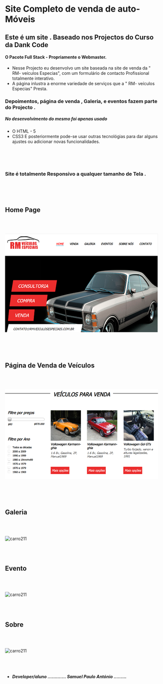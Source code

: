 # Site Completo de venda de auto-Móveis 
## Este é um site  . Baseado nos Projectos do Curso da Dank Code

#### O Pacote Full Stack - Propriamente o Webmaster. 

- Nesse Projecto eu desenvolvo  um site  baseada na site de venda da " RM- veículos Especias", com um formulário de contacto Profissional totalmente interativo. 
- A página inlustra a enorme variedade de serviços que a  " RM- veículos Especias" Presta. 


 ### Depoimentos, página de venda , Galeria, e eventos fazem parte do Projecto .
 

  ##### No desenvolvimento do mesmo foi apenas usado 

* O HTML - 5 
* CSS3
E posteriormente pode-se usar outras tecnológias para dar 
alguns ajustes ou adicionar novas funcionalidades. 

<br/>
<br/>
<br/>

 ###  Site é totalmente Responsivo  a qualquer tamanho  de Tela .
       
<br/>
<br/>
<br/>

## Home Page

<br/>
<br/>


![carro da pagina Home](https://github.com/samuelpauloantonio/Projecto-_Dank-code-Site-deCarro/blob/master/img/carro111.PNG?raw=true)

<br/>
<br/>
<br/>

                                              
## Página de Venda de Veículos

<br/>
<br/>

![carro211](https://github.com/samuelpauloantonio/Projecto-_Dank-code-Site-deCarro/blob/master/img/carro222.PNG?raw=true)

<br/>
<br/>
<br/>

## Galeria 

<br/>
<br/>


![carro211](https://e333cbc1-e010-45e8-8a0c-3fc611a7f425.ws-eu01.gitpod.io/mini-browser/workspace/Projecto-_Dank-code-Site-deCarro/img/img1.PNG?raw=true)

<br/>
<br/>

## Evento 

<br/>
<br/>

![carro211](https://e333cbc1-e010-45e8-8a0c-3fc611a7f425.ws-eu01.gitpod.io/mini-browser/workspace/Projecto-_Dank-code-Site-deCarro/img/img2.PNG?raw=true)


<br/>
<br/>

## Sobre  

<br/>
<br/>

![carro211](https://e333cbc1-e010-45e8-8a0c-3fc611a7f425.ws-eu01.gitpod.io/mini-browser/workspace/Projecto-_Dank-code-Site-deCarro/img/img3.PNG?raw=true)

<br/>
<br/>

* ##### Developer/aluno  ............. Samuel Paulo António .........

